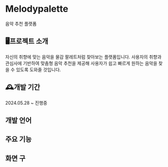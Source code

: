 # Melodypalette
음악 추천 플랫폼

## 🖥️프로젝트 소개
자신의 취향에 맞는 음악을 물감 팔레트처럼 찾아보는 플랫폼입니다.
사용자의 취향과 관심사에 기반하여 맞춤형 음악 추천을 제공해 사용자가 쉽고 빠르게 원하는 음악을 찾을 수 있도록 도와줄 것입니다.
<br>

## 🕰️개발 기간
2024.05.28 ~ 진행중
<br>

## 개발 언어
<React/>

## 주요 기능

## 화면 구
